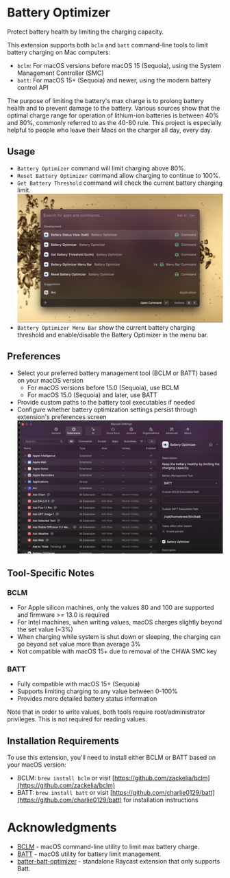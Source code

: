 # Battery Optimizer

Protect battery health by limiting the charging capacity.

This extension supports both `bclm` and `batt` command-line tools to limit battery charging on Mac computers:

- `bclm`: For macOS versions before macOS 15 (Sequoia), using the System Management Controller (SMC)
- `batt`: For macOS 15+ (Sequoia) and newer, using the modern battery control API

The purpose of limiting the battery's max charge is to prolong battery health and to prevent damage to the battery. Various sources show that the optimal charge range for operation of lithium-ion batteries is between 40% and 80%, commonly referred to as the 40-80 rule. This project is especially helpful to people who leave their Macs on the charger all day, every day.

## Usage
 - `Battery Optimizer` command will limit charging above 80%.
 - `Reset Battery Optimizer` command allow charging to continue to 100%.
 - `Get Battery Threshold` command will check the current battery charging limit.
   ![battery-optimizer-1.png](media/battery-optimizer-1.png)
 - `Battery Optimizer Menu Bar` show the current battery charging threshold and enable/disable the Battery Optimizer in the menu bar.

## Preferences
 - Select your preferred battery management tool (BCLM or BATT) based on your macOS version
   - For macOS versions before 15.0 (Sequoia), use BCLM
   - For macOS 15.0 (Sequoia) and later, use BATT
 - Provide custom paths to the battery tool executables if needed
 - Configure whether battery optimization settings persist through extension's preferences screen
![battery-optimizer-3.png](media/battery-optimizer-3.png)

## Tool-Specific Notes

### BCLM
- For Apple silicon machines, only the values 80 and 100 are supported and firmware >= 13.0 is required
- For Intel machines, when writing values, macOS charges slightly beyond the set value (~3%)
- When charging while system is shut down or sleeping, the charging can go beyond set value more than average 3%
- Not compatible with macOS 15+ due to removal of the CHWA SMC key

### BATT
- Fully compatible with macOS 15+ (Sequoia)
- Supports limiting charging to any value between 0-100%
- Provides more detailed battery status information

Note that in order to write values, both tools require root/administrator privileges. This is not required for reading values.

## Installation Requirements

To use this extension, you'll need to install either BCLM or BATT based on your macOS version:

- BCLM: `brew install bclm` or visit [https://github.com/zackelia/bclm](https://github.com/zackelia/bclm)
- BATT: `brew install batt` or visit [https://github.com/charlie0129/batt](https://github.com/charlie0129/batt) for installation instructions

# Acknowledgments
* [BCLM](https://github.com/zackelia/bclm) - macOS command-line utility to limit max battery charge.
* [BATT](https://github.com/charlie0129/batt) - macOS utility for battery limit management.
* [batter-batt-optimizer](https://github.com/VatsalSy/battery-batt-control) - standalone Raycast extension that only supports Batt.
